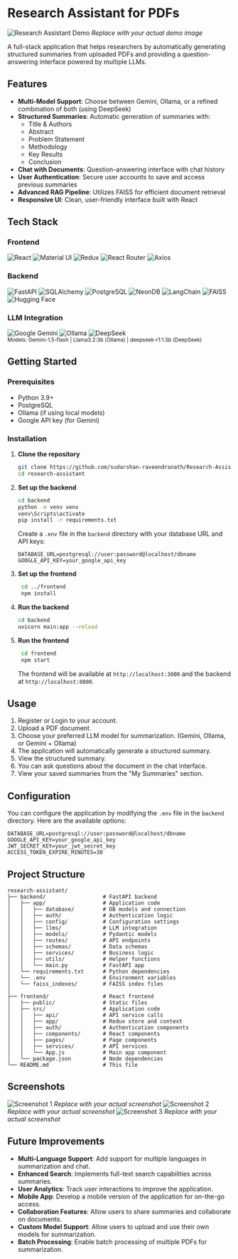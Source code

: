 # Research Assistant for PDFs

![Research Assistant Demo](./screenshots/Screenshot1.png) *Replace with your actual demo image*

A full-stack application that helps researchers by automatically generating structured summaries from uploaded PDFs and providing a question-answering interface powered by multiple LLMs.

## Features

- **Multi-Model Support**: Choose between Gemini, Ollama, or a refined combination of both (using DeepSeek)
- **Structured Summaries**: Automatic generation of summaries with:
  - Title & Authors
  - Abstract
  - Problem Statement
  - Methodology
  - Key Results
  - Conclusion
- **Chat with Documents**: Question-answering interface with chat history
- **User Authentication**: Secure user accounts to save and access previous summaries
- **Advanced RAG Pipeline**: Utilizes FAISS for efficient document retrieval
- **Responsive UI**: Clean, user-friendly interface built with React

## Tech Stack

### Frontend

<p align="left">
  <img src="https://img.shields.io/badge/React-20232A?style=for-the-badge&logo=react&logoColor=61DAFB" alt="React" />
  <img src="https://img.shields.io/badge/Material%20UI-007FFF?style=for-the-badge&logo=mui&logoColor=white" alt="Material UI" />
  <img src="https://img.shields.io/badge/Redux-593D88?style=for-the-badge&logo=redux&logoColor=white" alt="Redux" />
  <img src="https://img.shields.io/badge/React_Router-CA4245?style=for-the-badge&logo=react-router&logoColor=white" alt="React Router" />
  <img src="https://img.shields.io/badge/Axios-5A29E4?style=for-the-badge&logo=axios&logoColor=white" alt="Axios" />
</p>

### Backend

<p align="left">
  <img src="https://img.shields.io/badge/FastAPI-005571?style=for-the-badge&logo=fastapi" alt="FastAPI" />
  <img src="https://img.shields.io/badge/SQLAlchemy-1C1C1C?style=for-the-badge&logo=python&logoColor=white" alt="SQLAlchemy" />
  <img src="https://img.shields.io/badge/PostgreSQL-316192?style=for-the-badge&logo=postgresql&logoColor=white" alt="PostgreSQL" />
  <img src="https://img.shields.io/badge/NeonDB-00f000?style=for-the-badge&logo=neondatabase&logoColor=white" alt="NeonDB" />
  <img src="https://img.shields.io/badge/LangChain-00A67E?style=for-the-badge&logo=langchain&logoColor=white" alt="LangChain" />
  <img src="https://img.shields.io/badge/FAISS-FF6B00?style=for-the-badge&logo=facebook&logoColor=white" alt="FAISS" />
  <img src="https://img.shields.io/badge/Hugging%20Face-FFD21E?style=for-the-badge&logo=huggingface&logoColor=black" alt="Hugging Face" />
</p>

### LLM Integration

<p align="left">
  <img src="https://img.shields.io/badge/Google%20Gemini-4285F4?style=for-the-badge&logo=google&logoColor=white" alt="Google Gemini" />
  <img src="https://img.shields.io/badge/Ollama-7D7DFF?style=for-the-badge&logo=ollama&logoColor=white" alt="Ollama" />
  <img src="https://img.shields.io/badge/DeepSeek-00CCFF?style=for-the-badge&logo=deepseek&logoColor=black" alt="DeepSeek" />
  <br>
  <small>Models: Gemini-1.5-flash | Llama3.2:3b (Ollama) | deepseek-r1:1.5b (DeepSeek)</small>
</p>

## Getting Started

### Prerequisites

- Python 3.9+
- PostgreSQL
- Ollama (if using local models)
- Google API key (for Gemini)

### Installation

1. **Clone the repository**

   ```bash
   git clone https://github.com/sudarshan-raveendranath/Research-Assistant-for-PDFs.git
   cd research-assistant
    ```
2. **Set up the backend**

   ```bash
   cd backend
   python -m venv venv
   venv\Scripts\activate
   pip install -r requirements.txt
   ```

   Create a `.env` file in the `backend` directory with your database URL and API keys:

   ```plaintext
   DATABASE_URL=postgresql://user:password@localhost/dbname
   GOOGLE_API_KEY=your_google_api_key
   ```
3. **Set up the frontend**

   ```bash
    cd ../frontend
    npm install
    ```
4. **Run the backend**

   ```bash
   cd backend
   uvicorn main:app --reload
   ```
5. **Run the frontend**

   ```bash
    cd frontend
    npm start
    ```
   The frontend will be available at `http://localhost:3000` and the backend at `http://localhost:8000`.

## Usage
1. Register or Login to your account.
2. Upload a PDF document.
3. Choose your preferred LLM model for summarization. (Gemini, Ollama, or Gemini + Ollama)
3. The application will automatically generate a structured summary.
4. View the structured summary.
4. You can ask questions about the document in the chat interface.
5. View your saved summaries from the "My Summaries" section.

## Configuration
You can configure the application by modifying the `.env` file in the `backend` directory. Here are the available options:

```plaintext
DATABASE_URL=postgresql://user:password@localhost/dbname
GOOGLE_API_KEY=your_google_api_key
JWT_SECRET_KEY=your_jwt_secret_key
ACCESS_TOKEN_EXPIRE_MINUTES=30
```

## Project Structure

```
research-assistant/
├── backend/                  # FastAPI backend
│   ├── app/                  # Application code
│   │   ├── database/         # DB models and connection
│   │   ├── auth/             # Authentication logic
│   │   ├── config/           # Configuration settings
│   │   ├── llms/             # LLM integration
│   │   ├── models/           # Pydantic models
│   │   ├── routes/           # API endpoints
│   │   ├── schemas/          # Data schemas
│   │   ├── services/         # Business logic
│   │   ├── utils/            # Helper functions
│   │   └── main.py           # FastAPI app
│   └── requirements.txt      # Python dependencies
│   └── .env                  # Environment variables
│   └── faiss_indexes/        # FAISS index files
│
├── frontend/                 # React frontend
│   ├── public/               # Static files
│   ├── src/                  # Application code
│   │   ├── api/              # API service calls
│   │   ├── app/              # Redux store and context
│   │   ├── auth/             # Authentication components
│   │   ├── components/       # React components
│   │   ├── pages/            # Page components
│   │   ├── services/         # API services
│   │   └── App.js            # Main app component
│   └── package.json          # Node dependencies
└── README.md                 # This file
```

## Screenshots
![Screenshot 1](./screenshots/Screenshot2.png) *Replace with your actual screenshot*
![Screenshot 2](./screenshots/Screenshot3.png) *Replace with your actual screenshot*
![Screenshot 3](./screenshots/Screenshot5.png) *Replace with your actual screenshot*

## Future Improvements

- **Multi-Language Support**: Add support for multiple languages in summarization and chat.
- **Enhanced Search**: Implements full-text search capabilities across summaries.
- **User Analytics**: Track user interactions to improve the application.
- **Mobile App**: Develop a mobile version of the application for on-the-go access.
- **Collaboration Features**: Allow users to share summaries and collaborate on documents.
- **Custom Model Support**: Allow users to upload and use their own models for summarization.
- **Batch Processing**: Enable batch processing of multiple PDFs for summarization.
   
   
